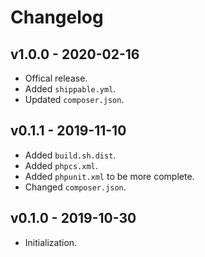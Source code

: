 # Changelog

## v1.0.0 - 2020-02-16

- Offical release.
- Added `shippable.yml`.
- Updated `composer.json`.

## v0.1.1 - 2019-11-10

- Added `build.sh.dist`.
- Added `phpcs.xml`.
- Added `phpunit.xml` to be more complete.
- Changed `composer.json`.

## v0.1.0 - 2019-10-30

- Initialization.
